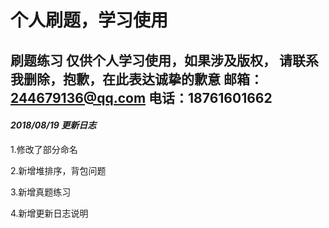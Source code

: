 # 个人刷题，学习使用

刷题练习
仅供个人学习使用，如果涉及版权，
请联系我删除，抱歉，在此表达诚挚的歉意
邮箱：244679136@qq.com
电话：18761601662
--------

#### _2018/08/19_ _更新日志_

1.修改了部分命名 

2.新增堆排序，背包问题 

3.新增真题练习 

4.新增更新日志说明 
